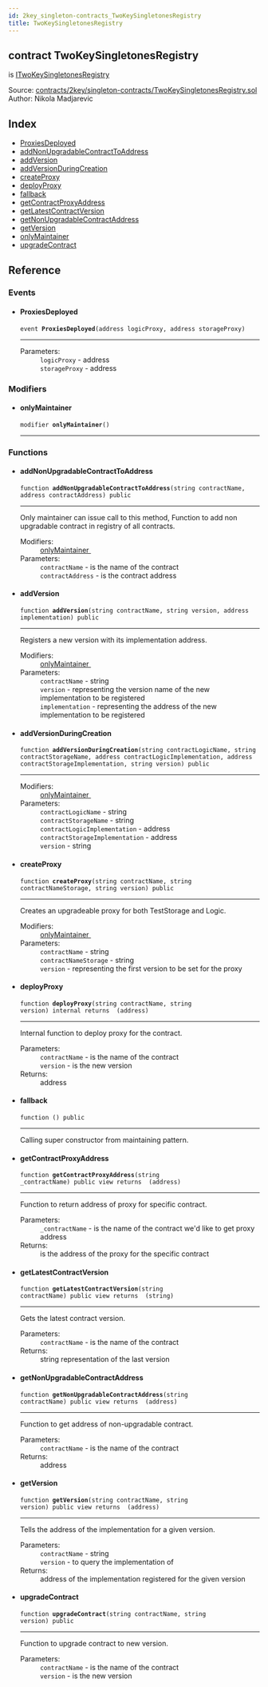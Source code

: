 ```yaml
---
id: 2key_singleton-contracts_TwoKeySingletonesRegistry
title: TwoKeySingletonesRegistry
---
```


<div class="contract-doc"><div class="contract"><h2 class="contract-header"><span class="contract-kind">contract</span> TwoKeySingletonesRegistry</h2><p class="base-contracts"><span>is</span> <a href="2key_interfaces_ITwoKeySingletonesRegistry.html">ITwoKeySingletonesRegistry</a></p><div class="source">Source: <a href="https://github.com/2keynet/web3-alpha/blob/v0.0.3/contracts/2key/singleton-contracts/TwoKeySingletonesRegistry.sol" target="_blank">contracts/2key/singleton-contracts/TwoKeySingletonesRegistry.sol</a></div><div class="author">Author: Nikola Madjarevic</div></div><div class="index"><h2>Index</h2><ul><li><a href="2key_singleton-contracts_TwoKeySingletonesRegistry.html#ProxiesDeployed">ProxiesDeployed</a></li><li><a href="2key_singleton-contracts_TwoKeySingletonesRegistry.html#addNonUpgradableContractToAddress">addNonUpgradableContractToAddress</a></li><li><a href="2key_singleton-contracts_TwoKeySingletonesRegistry.html#addVersion">addVersion</a></li><li><a href="2key_singleton-contracts_TwoKeySingletonesRegistry.html#addVersionDuringCreation">addVersionDuringCreation</a></li><li><a href="2key_singleton-contracts_TwoKeySingletonesRegistry.html#createProxy">createProxy</a></li><li><a href="2key_singleton-contracts_TwoKeySingletonesRegistry.html#deployProxy">deployProxy</a></li><li><a href="2key_singleton-contracts_TwoKeySingletonesRegistry.html#">fallback</a></li><li><a href="2key_singleton-contracts_TwoKeySingletonesRegistry.html#getContractProxyAddress">getContractProxyAddress</a></li><li><a href="2key_singleton-contracts_TwoKeySingletonesRegistry.html#getLatestContractVersion">getLatestContractVersion</a></li><li><a href="2key_singleton-contracts_TwoKeySingletonesRegistry.html#getNonUpgradableContractAddress">getNonUpgradableContractAddress</a></li><li><a href="2key_singleton-contracts_TwoKeySingletonesRegistry.html#getVersion">getVersion</a></li><li><a href="2key_singleton-contracts_TwoKeySingletonesRegistry.html#onlyMaintainer">onlyMaintainer</a></li><li><a href="2key_singleton-contracts_TwoKeySingletonesRegistry.html#upgradeContract">upgradeContract</a></li></ul></div><div class="reference"><h2>Reference</h2><div class="events"><h3>Events</h3><ul><li><div class="item event"><span id="ProxiesDeployed" class="anchor-marker"></span><h4 class="name">ProxiesDeployed</h4><div class="body"><code class="signature">event <strong>ProxiesDeployed</strong><span>(address logicProxy, address storageProxy) </span></code><hr/><dl><dt><span class="label-parameters">Parameters:</span></dt><dd><div><code>logicProxy</code> - address</div><div><code>storageProxy</code> - address</div></dd></dl></div></div></li></ul></div><div class="modifiers"><h3>Modifiers</h3><ul><li><div class="item modifier"><span id="onlyMaintainer" class="anchor-marker"></span><h4 class="name">onlyMaintainer</h4><div class="body"><code class="signature">modifier <strong>onlyMaintainer</strong><span>() </span></code><hr/></div></div></li></ul></div><div class="functions"><h3>Functions</h3><ul><li><div class="item function"><span id="addNonUpgradableContractToAddress" class="anchor-marker"></span><h4 class="name">addNonUpgradableContractToAddress</h4><div class="body"><code class="signature">function <strong>addNonUpgradableContractToAddress</strong><span>(string contractName, address contractAddress) </span><span>public </span></code><hr/><div class="description"><p>Only maintainer can issue call to this method, Function to add non upgradable contract in registry of all contracts.</p></div><dl><dt><span class="label-modifiers">Modifiers:</span></dt><dd><a href="2key_singleton-contracts_TwoKeySingletonesRegistry.html#onlyMaintainer">onlyMaintainer </a></dd><dt><span class="label-parameters">Parameters:</span></dt><dd><div><code>contractName</code> - is the name of the contract</div><div><code>contractAddress</code> - is the contract address</div></dd></dl></div></div></li><li><div class="item function"><span id="addVersion" class="anchor-marker"></span><h4 class="name">addVersion</h4><div class="body"><code class="signature">function <strong>addVersion</strong><span>(string contractName, string version, address implementation) </span><span>public </span></code><hr/><div class="description"><p>Registers a new version with its implementation address.</p></div><dl><dt><span class="label-modifiers">Modifiers:</span></dt><dd><a href="2key_singleton-contracts_TwoKeySingletonesRegistry.html#onlyMaintainer">onlyMaintainer </a></dd><dt><span class="label-parameters">Parameters:</span></dt><dd><div><code>contractName</code> - string</div><div><code>version</code> - representing the version name of the new implementation to be registered</div><div><code>implementation</code> - representing the address of the new implementation to be registered</div></dd></dl></div></div></li><li><div class="item function"><span id="addVersionDuringCreation" class="anchor-marker"></span><h4 class="name">addVersionDuringCreation</h4><div class="body"><code class="signature">function <strong>addVersionDuringCreation</strong><span>(string contractLogicName, string contractStorageName, address contractLogicImplementation, address contractStorageImplementation, string version) </span><span>public </span></code><hr/><dl><dt><span class="label-modifiers">Modifiers:</span></dt><dd><a href="2key_singleton-contracts_TwoKeySingletonesRegistry.html#onlyMaintainer">onlyMaintainer </a></dd><dt><span class="label-parameters">Parameters:</span></dt><dd><div><code>contractLogicName</code> - string</div><div><code>contractStorageName</code> - string</div><div><code>contractLogicImplementation</code> - address</div><div><code>contractStorageImplementation</code> - address</div><div><code>version</code> - string</div></dd></dl></div></div></li><li><div class="item function"><span id="createProxy" class="anchor-marker"></span><h4 class="name">createProxy</h4><div class="body"><code class="signature">function <strong>createProxy</strong><span>(string contractName, string contractNameStorage, string version) </span><span>public </span></code><hr/><div class="description"><p>Creates an upgradeable proxy for both TestStorage and Logic.</p></div><dl><dt><span class="label-modifiers">Modifiers:</span></dt><dd><a href="2key_singleton-contracts_TwoKeySingletonesRegistry.html#onlyMaintainer">onlyMaintainer </a></dd><dt><span class="label-parameters">Parameters:</span></dt><dd><div><code>contractName</code> - string</div><div><code>contractNameStorage</code> - string</div><div><code>version</code> - representing the first version to be set for the proxy</div></dd></dl></div></div></li><li><div class="item function"><span id="deployProxy" class="anchor-marker"></span><h4 class="name">deployProxy</h4><div class="body"><code class="signature">function <strong>deployProxy</strong><span>(string contractName, string version) </span><span>internal </span><span>returns  (address) </span></code><hr/><div class="description"><p>Internal function to deploy proxy for the contract.</p></div><dl><dt><span class="label-parameters">Parameters:</span></dt><dd><div><code>contractName</code> - is the name of the contract</div><div><code>version</code> - is the new version</div></dd><dt><span class="label-return">Returns:</span></dt><dd>address</dd></dl></div></div></li><li><div class="item function"><span id="fallback" class="anchor-marker"></span><h4 class="name">fallback</h4><div class="body"><code class="signature">function <strong></strong><span>() </span><span>public </span></code><hr/><div class="description"><p>Calling super constructor from maintaining pattern.</p></div></div></div></li><li><div class="item function"><span id="getContractProxyAddress" class="anchor-marker"></span><h4 class="name">getContractProxyAddress</h4><div class="body"><code class="signature">function <strong>getContractProxyAddress</strong><span>(string _contractName) </span><span>public </span><span>view </span><span>returns  (address) </span></code><hr/><div class="description"><p>Function to return address of proxy for specific contract.</p></div><dl><dt><span class="label-parameters">Parameters:</span></dt><dd><div><code>_contractName</code> - is the name of the contract we&#x27;d like to get proxy address</div></dd><dt><span class="label-return">Returns:</span></dt><dd>is the address of the proxy for the specific contract</dd></dl></div></div></li><li><div class="item function"><span id="getLatestContractVersion" class="anchor-marker"></span><h4 class="name">getLatestContractVersion</h4><div class="body"><code class="signature">function <strong>getLatestContractVersion</strong><span>(string contractName) </span><span>public </span><span>view </span><span>returns  (string) </span></code><hr/><div class="description"><p>Gets the latest contract version.</p></div><dl><dt><span class="label-parameters">Parameters:</span></dt><dd><div><code>contractName</code> - is the name of the contract</div></dd><dt><span class="label-return">Returns:</span></dt><dd>string representation of the last version</dd></dl></div></div></li><li><div class="item function"><span id="getNonUpgradableContractAddress" class="anchor-marker"></span><h4 class="name">getNonUpgradableContractAddress</h4><div class="body"><code class="signature">function <strong>getNonUpgradableContractAddress</strong><span>(string contractName) </span><span>public </span><span>view </span><span>returns  (address) </span></code><hr/><div class="description"><p>Function to get address of non-upgradable contract.</p></div><dl><dt><span class="label-parameters">Parameters:</span></dt><dd><div><code>contractName</code> - is the name of the contract</div></dd><dt><span class="label-return">Returns:</span></dt><dd>address</dd></dl></div></div></li><li><div class="item function"><span id="getVersion" class="anchor-marker"></span><h4 class="name">getVersion</h4><div class="body"><code class="signature">function <strong>getVersion</strong><span>(string contractName, string version) </span><span>public </span><span>view </span><span>returns  (address) </span></code><hr/><div class="description"><p>Tells the address of the implementation for a given version.</p></div><dl><dt><span class="label-parameters">Parameters:</span></dt><dd><div><code>contractName</code> - string</div><div><code>version</code> - to query the implementation of</div></dd><dt><span class="label-return">Returns:</span></dt><dd>address of the implementation registered for the given version</dd></dl></div></div></li><li><div class="item function"><span id="upgradeContract" class="anchor-marker"></span><h4 class="name">upgradeContract</h4><div class="body"><code class="signature">function <strong>upgradeContract</strong><span>(string contractName, string version) </span><span>public </span></code><hr/><div class="description"><p>Function to upgrade contract to new version.</p></div><dl><dt><span class="label-parameters">Parameters:</span></dt><dd><div><code>contractName</code> - is the name of the contract</div><div><code>version</code> - is the new version</div></dd></dl></div></div></li></ul></div></div></div>
